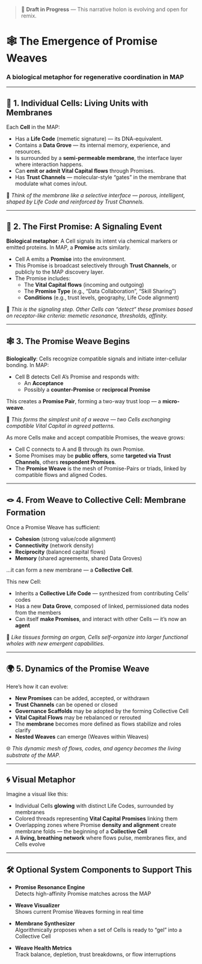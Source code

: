 > 🚧 **Draft in Progress** — This narrative holon is evolving and open for remix.

# 🕸️ The Emergence of Promise Weaves
### A biological metaphor for regenerative coordination in MAP

---

## 🌱 1. Individual Cells: Living Units with Membranes

Each **Cell** in the MAP:

- Has a **Life Code** (memetic signature) — its DNA-equivalent.
- Contains a **Data Grove** — its internal memory, experience, and resources.
- Is surrounded by a **semi-permeable membrane**, the interface layer where interaction happens.
- Can **emit or admit Vital Capital flows** through Promises.
- Has **Trust Channels** — molecular-style “gates” in the membrane that modulate what comes in/out.

🔬 *Think of the membrane like a selective interface — porous, intelligent, shaped by Life Code and reinforced by Trust Channels.*

---

## 🧬 2. The First Promise: A Signaling Event

**Biological metaphor**: A Cell signals its intent via chemical markers or emitted proteins. In MAP, a **Promise** acts similarly.

- Cell A emits a **Promise** into the environment.
- This Promise is broadcast selectively through **Trust Channels**, or publicly to the MAP discovery layer.
- The Promise includes:
    - The **Vital Capital flows** (incoming and outgoing)
    - The **Promise Type** (e.g., “Data Collaboration”, “Skill Sharing”)
    - **Conditions** (e.g., trust levels, geography, Life Code alignment)

🧪 *This is the signaling step. Other Cells can “detect” these promises based on receptor-like criteria: memetic resonance, thresholds, affinity.*

---

## 🕸 3. The Promise Weave Begins

**Biologically**: Cells recognize compatible signals and initiate inter-cellular bonding. In MAP:

- Cell B detects Cell A’s Promise and responds with:
    - An **Acceptance**
    - Possibly a **counter-Promise** or **reciprocal Promise**

This creates a **Promise Pair**, forming a two-way trust loop — a **micro-weave**.

🔗 *This forms the simplest unit of a weave — two Cells exchanging compatible Vital Capital in agreed patterns.*

As more Cells make and accept compatible Promises, the weave grows:

- Cell C connects to A and B through its own Promise.
- Some Promises may be **public offers**, some **targeted via Trust Channels**, others **respondent Promises**.
- The **Promise Weave** is the mesh of Promise-Pairs or triads, linked by compatible flows and aligned Codes.

---

## 🪢 4. From Weave to Collective Cell: Membrane Formation

Once a Promise Weave has sufficient:

- **Cohesion** (strong value/code alignment)
- **Connectivity** (network density)
- **Reciprocity** (balanced capital flows)
- **Memory** (shared agreements, shared Data Groves)

…it can form a new membrane — a **Collective Cell**.

This new Cell:

- Inherits a **Collective Life Code** — synthesized from contributing Cells’ codes
- Has a new **Data Grove**, composed of linked, permissioned data nodes from the members
- Can itself **make Promises**, and interact with other Cells — it’s now an **agent**

🧫 *Like tissues forming an organ, Cells self-organize into larger functional wholes with new emergent capabilities.*

---

## 🌍 5. Dynamics of the Promise Weave

Here’s how it can evolve:

- **New Promises** can be added, accepted, or withdrawn
- **Trust Channels** can be opened or closed
- **Governance Scaffolds** may be adopted by the forming Collective Cell
- **Vital Capital Flows** may be rebalanced or rerouted
- The **membrane** becomes more defined as flows stabilize and roles clarify
- **Nested Weaves** can emerge (Weaves within Weaves)

🌐 *This dynamic mesh of flows, codes, and agency becomes the living substrate of the MAP.*

---

## 🌀 Visual Metaphor

Imagine a visual like this:

- Individual Cells **glowing** with distinct Life Codes, surrounded by membranes
- Colored threads representing **Vital Capital Promises** linking them
- Overlapping zones where Promise **density and alignment** create membrane folds — the beginning of a **Collective Cell**
- A **living, breathing network** where flows pulse, membranes flex, and Cells evolve

---

## 🛠 Optional System Components to Support This

- **Promise Resonance Engine**  
  Detects high-affinity Promise matches across the MAP

- **Weave Visualizer**  
  Shows current Promise Weaves forming in real time

- **Membrane Synthesizer**  
  Algorithmically proposes when a set of Cells is ready to “gel” into a Collective Cell

- **Weave Health Metrics**  
  Track balance, depletion, trust breakdowns, or flow interruptions